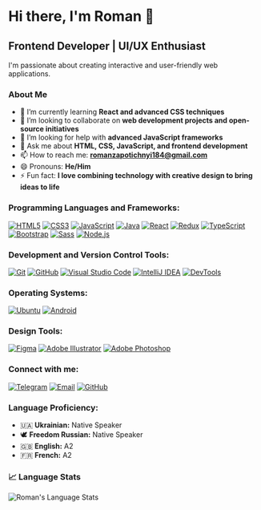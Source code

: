 # Hi there, I'm Roman 👋

## Frontend Developer | UI/UX Enthusiast

I'm passionate about creating interactive and user-friendly web applications.

### About Me

- 🌱 I’m currently learning **React and advanced CSS techniques**
- 👯 I’m looking to collaborate on **web development projects and open-source initiatives**
- 🤔 I’m looking for help with **advanced JavaScript frameworks**
- 💬 Ask me about **HTML, CSS, JavaScript, and frontend development**
- 📫 How to reach me: **romanzapotichnyi184@gmail.com**
- 😄 Pronouns: **He/Him**
- ⚡ Fun fact: **I love combining technology with creative design to bring ideas to life**

 ### Programming Languages and Frameworks:
[![HTML5](https://img.shields.io/badge/-HTML5-black?style=flat-square&logo=html5)](https://developer.mozilla.org/en-US/docs/Web/Guide/HTML/HTML5)
[![CSS3](https://img.shields.io/badge/-CSS3-black?style=flat-square&logo=css3)](https://developer.mozilla.org/en-US/docs/Web/CSS)
[![JavaScript](https://img.shields.io/badge/-JavaScript-black?style=flat-square&logo=javascript)](https://developer.mozilla.org/en-US/docs/Web/JavaScript)
[![Java](https://img.shields.io/badge/-Java-black?style=flat-square&logo=java)](https://www.java.com/)
[![React](https://img.shields.io/badge/-React-black?style=flat-square&logo=react)](https://reactjs.org/)
[![Redux](https://img.shields.io/badge/-Redux-black?style=flat-square&logo=redux)](https://redux.js.org/)
[![TypeScript](https://img.shields.io/badge/-TypeScript-black?style=flat-square&logo=typescript)](https://www.typescriptlang.org/)
[![Bootstrap](https://img.shields.io/badge/-Bootstrap-black?style=flat-square&logo=bootstrap)](https://getbootstrap.com/)
[![Sass](https://img.shields.io/badge/-Sass-black?style=flat-square&logo=sass)](https://sass-lang.com/)
[![Node.js](https://img.shields.io/badge/-Node.js-black?style=flat-square&logo=node.js)](https://nodejs.org/)

### Development and Version Control Tools:
[![Git](https://img.shields.io/badge/-Git-black?style=flat-square&logo=git)](https://git-scm.com/)
[![GitHub](https://img.shields.io/badge/-GitHub-black?style=flat-square&logo=github)](https://github.com/)
[![Visual Studio Code](https://img.shields.io/badge/-VSCode-black?style=flat-square&logo=visual-studio-code)](https://code.visualstudio.com/)
[![IntelliJ IDEA](https://img.shields.io/badge/-IntelliJ_IDEA-black?style=flat-square&logo=intellij-idea)](https://www.jetbrains.com/idea/)
[![DevTools](https://img.shields.io/badge/-DevTools-black?style=flat-square&logo=chrome)](https://developers.google.com/web/tools/chrome-devtools)

### Operating Systems:
[![Ubuntu](https://img.shields.io/badge/-Ubuntu-black?style=flat-square&logo=ubuntu)](https://ubuntu.com/)
[![Android](https://img.shields.io/badge/-Android-black?style=flat-square&logo=android)](https://developer.android.com/)

### Design Tools:
[![Figma](https://img.shields.io/badge/-Figma-black?style=flat-square&logo=figma)](https://www.figma.com/)
[![Adobe Illustrator](https://img.shields.io/badge/-Adobe_Illustrator-black?style=flat-square&logo=adobe-illustrator)](https://www.adobe.com/products/illustrator.html)
[![Adobe Photoshop](https://img.shields.io/badge/-Adobe_Photoshop-black?style=flat-square&logo=adobe-photoshop)](https://www.adobe.com/products/photoshop.html)


### Connect with me:

[![Telegram](https://img.shields.io/badge/-Telegram-blue?style=flat-square&logo=telegram)](https://t.me/Zapotichnyi_06)
[![Email](https://img.shields.io/badge/-Email-blue?style=flat-square&logo=gmail)](mailto:romanzapotichnyi184@gmail.com)
[![GitHub](https://img.shields.io/badge/-GitHub-black?style=flat-square&logo=github)](https://github.com/Zapotichnyi06)

### Language Proficiency:

- 🇺🇦 **Ukrainian:** Native Speaker
- 🕊️ **Freedom Russian:** Native Speaker
- 🇬🇧 **English:** A2
- 🇫🇷 **French:** A2

### 📈 Language Stats

![Roman's Language Stats](https://github-readme-stats.vercel.app/api/top-langs/?username=Zapotichnyi06&layout=compact&theme=radical)
